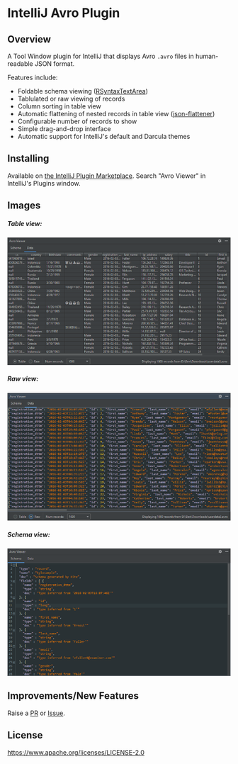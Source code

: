 # IntelliJ Avro Plugin

## Overview

A Tool Window plugin for IntelliJ that displays Avro `.avro` files in human-readable JSON format.

Features include:
 - Foldable schema viewing ([RSyntaxTextArea](https://github.com/bobbylight/RSyntaxTextArea))
 - Tablulated or raw viewing of records
 - Column sorting in table view
 - Automatic flattening of nested records in table view ([json-flattener](https://github.com/wnameless/json-flattener))
 - Configurable number of records to show
 - Simple drag-and-drop interface
 - Automatic support for IntelliJ's default and Darcula themes


## Installing

Available on [the IntelliJ Plugin Marketplace](https://plugins.jetbrains.com/plugin/12281-avro-viewer). Search "Avro Viewer" in IntelliJ's Plugins window.


## Images


##### Table view:

![table view](images/table-view.png "Table view")


##### Raw view:

![raw view](images/raw-view.png "Raw view")


##### Schema view:

![schema view](images/schema-view.png "Schema view")


## Improvements/New Features

Raise a [PR](https://github.com/benwatson528/intellij-avro-plugin/pulls) or [Issue](https://github.com/benwatson528/intellij-avro-plugin/issues).


## License

https://www.apache.org/licenses/LICENSE-2.0
